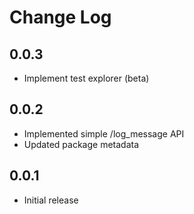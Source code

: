 # Change Log
## 0.0.3
- Implement test explorer (beta)

## 0.0.2
- Implemented simple /log_message API
- Updated package metadata

## 0.0.1
- Initial release
